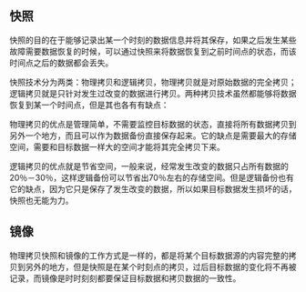 ## 快照

快照的目的在于能够记录出某一个时刻的数据信息并将其保存，如果之后发生某些故障需要数据恢复的时候，可以通过快照来将数据恢复到之前时间点的状态，而该时间点之后的数据都会丢失。

快照技术分为两类：物理拷贝和逻辑拷贝，物理拷贝就是对原始数据的完全拷贝；逻辑拷贝就是只针对发生过改变的数据进行拷贝。两种拷贝技术虽然都能够将数据恢复到某一个时间点，但是其也各有有缺点：

物理拷贝的优点是管理简单，不需要监控目标数据的状态，直接将所有数据拷贝到另外一个地方，而且可以作为数据备份直接保存起来。它的缺点是需要最大的存储空间，需要和目标数据一样大的空间才能将其完全拷贝下来。

逻辑拷贝的优点就是节省空间，一般来说，经常发生改变的数据只占所有数据的20％－30％，这样逻辑备份可以节省出70％左右的存储空间。但是逻辑备份也有它的缺点，因为它只是保存了发生改变的数据，所以如果目标数据发生损坏的话，快照也无能为力。  

## 镜像

物理拷贝快照和镜像的工作方式是一样的，都是将某个目标数据源的内容完整的拷贝到另外的地方，但是快照是在某个时刻点的拷贝，过后目标数据的变化将不再被记录，而镜像是时时刻刻都要保证目标数据和拷贝数据的一致性。